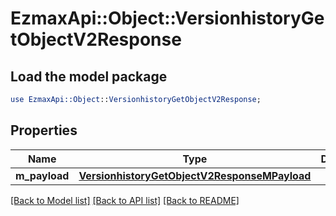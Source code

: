 # EzmaxApi::Object::VersionhistoryGetObjectV2Response

## Load the model package
```perl
use EzmaxApi::Object::VersionhistoryGetObjectV2Response;
```

## Properties
Name | Type | Description | Notes
------------ | ------------- | ------------- | -------------
**m_payload** | [**VersionhistoryGetObjectV2ResponseMPayload**](VersionhistoryGetObjectV2ResponseMPayload.md) |  | 

[[Back to Model list]](../README.md#documentation-for-models) [[Back to API list]](../README.md#documentation-for-api-endpoints) [[Back to README]](../README.md)


